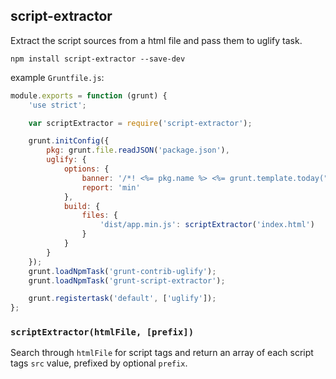 script-extractor
----------------

Extract the script sources from a html file and pass them to uglify task.

`npm install script-extractor --save-dev`

example `Gruntfile.js`:
```JavaScript
module.exports = function (grunt) {
	'use strict';

	var scriptExtractor = require('script-extractor');

	grunt.initConfig({
		pkg: grunt.file.readJSON('package.json'),
		uglify: {
			options: {
				banner: '/*! <%= pkg.name %> <%= grunt.template.today("yyyy-mm-dd") %> */\n',
				report: 'min'
			},
			build: {
				files: {
					'dist/app.min.js': scriptExtractor('index.html')
				}
			}
		}
	});
	grunt.loadNpmTask('grunt-contrib-uglify');
	grunt.loadNpmTask('grunt-script-extractor');

	grunt.registertask('default', ['uglify']);
};
```

### `scriptExtractor(htmlFile, [prefix])`
Search through `htmlFile` for script tags and return an array of each script tags `src` value, prefixed by optional `prefix`.
